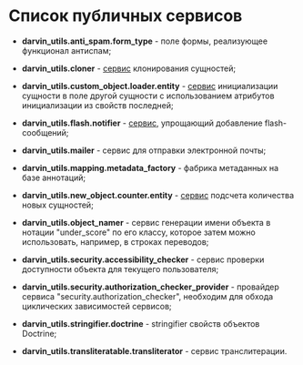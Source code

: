 Список публичных сервисов
=========================

- **darvin_utils.anti_spam.form_type** - поле формы, реализующее функционал антиспам;


- **darvin_utils.cloner** - [сервис](cloner.md) клонирования сущностей;


- **darvin_utils.custom_object.loader.entity** - [сервис](custom_entity_loader.md) инициализации сущности в поле другой
 сущности с использованием атрибутов инициализации из свойств последней;


- **darvin_utils.flash.notifier** - [сервис](flash_notifier.md), упрощающий добавление flash-сообщений;


- **darvin_utils.mailer** - сервис для отправки электронной почты;


- **darvin_utils.mapping.metadata_factory** - фабрика метаданных на базе аннотаций;


- **darvin_utils.new_object.counter.entity** - [сервис](new_entity_counter.md) подсчета количества новых сущностей;


- **darvin_utils.object_namer** - сервис генерации имени объекта в нотации "under_score" по его классу, которое затем
 можно использовать, например, в строках переводов;


- **darvin_utils.security.accessibility_checker** - сервис проверки доступности объекта для текущего пользователя;


- **darvin_utils.security.authorization_checker_provider** - провайдер сервиса "security.authorization_checker", необходим
 для обхода циклических зависимостей сервисов;


- **darvin_utils.stringifier.doctrine** - stringifier свойств объектов Doctrine;


- **darvin_utils.transliteratable.transliterator** - сервис транслитерации.
